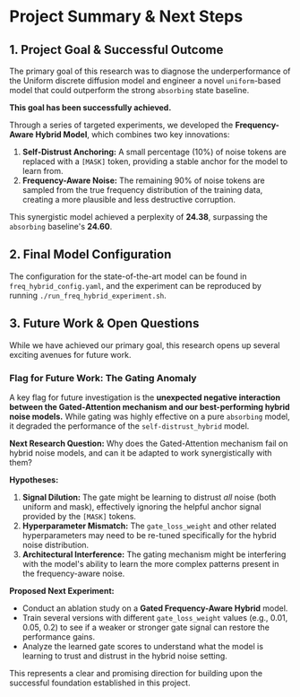 # Project Summary & Next Steps

## 1. Project Goal & Successful Outcome

The primary goal of this research was to diagnose the underperformance of the Uniform discrete diffusion model and engineer a novel `uniform`-based model that could outperform the strong `absorbing` state baseline.

**This goal has been successfully achieved.**

Through a series of targeted experiments, we developed the **Frequency-Aware Hybrid Model**, which combines two key innovations:
1.  **Self-Distrust Anchoring:** A small percentage (10%) of noise tokens are replaced with a `[MASK]` token, providing a stable anchor for the model to learn from.
2.  **Frequency-Aware Noise:** The remaining 90% of noise tokens are sampled from the true frequency distribution of the training data, creating a more plausible and less destructive corruption.

This synergistic model achieved a perplexity of **24.38**, surpassing the `absorbing` baseline's **24.60**.

## 2. Final Model Configuration

The configuration for the state-of-the-art model can be found in `freq_hybrid_config.yaml`, and the experiment can be reproduced by running `./run_freq_hybrid_experiment.sh`.

## 3. Future Work & Open Questions

While we have achieved our primary goal, this research opens up several exciting avenues for future work.

### Flag for Future Work: The Gating Anomaly

A key flag for future investigation is the **unexpected negative interaction between the Gated-Attention mechanism and our best-performing hybrid noise models.** While gating was highly effective on a pure `absorbing` model, it degraded the performance of the `self-distrust_hybrid` model.

**Next Research Question:** Why does the Gated-Attention mechanism fail on hybrid noise models, and can it be adapted to work synergistically with them?

**Hypotheses:**
1.  **Signal Dilution:** The gate might be learning to distrust *all* noise (both uniform and mask), effectively ignoring the helpful anchor signal provided by the `[MASK]` tokens.
2.  **Hyperparameter Mismatch:** The `gate_loss_weight` and other related hyperparameters may need to be re-tuned specifically for the hybrid noise distribution.
3.  **Architectural Interference:** The gating mechanism might be interfering with the model's ability to learn the more complex patterns present in the frequency-aware noise.

**Proposed Next Experiment:**
-   Conduct an ablation study on a **Gated Frequency-Aware Hybrid** model.
-   Train several versions with different `gate_loss_weight` values (e.g., 0.01, 0.05, 0.2) to see if a weaker or stronger gate signal can restore the performance gains.
-   Analyze the learned gate scores to understand what the model is learning to trust and distrust in the hybrid noise setting.

This represents a clear and promising direction for building upon the successful foundation established in this project.
